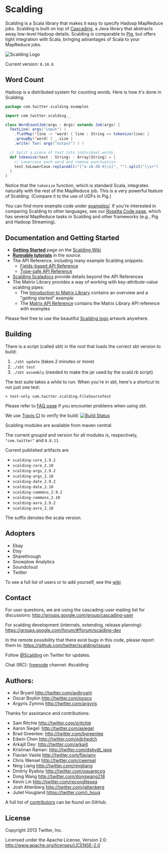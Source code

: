 # Scalding

Scalding is a Scala library that makes it easy to specify Hadoop MapReduce jobs. Scalding is built on top of [Cascading](http://www.cascading.org/), a Java library that abstracts away low-level Hadoop details. Scalding is comparable to [Pig](http://pig.apache.org/), but offers tight integration with Scala, bringing advantages of Scala to your MapReduce jobs.

![Scalding Logo](https://raw.github.com/twitter/scalding/develop/logo/scalding.png)

Current version: `0.10.0`

## Word Count

Hadoop is a distributed system for counting words. Here is how it's done in Scalding.

```scala
package com.twitter.scalding.examples

import com.twitter.scalding._

class WordCountJob(args : Args) extends Job(args) {
  TextLine( args("input") )
    .flatMap('line -> 'word) { line : String => tokenize(line) }
    .groupBy('word) { _.size }
    .write( Tsv( args("output") ) )

  // Split a piece of text into individual words.
  def tokenize(text : String) : Array[String] = {
    // Lowercase each word and remove punctuation.
    text.toLowerCase.replaceAll("[^a-zA-Z0-9\\s]", "").split("\\s+")
  }
}
```

Notice that the `tokenize` function, which is standard Scala, integrates naturally with the rest of the MapReduce job. This is a very powerful feature of Scalding. (Compare it to the use of UDFs in Pig.)

You can find more example code under [examples/](https://github.com/twitter/scalding/tree/master/scalding-core/src/main/scala/com/twitter/scalding/examples). If you're interested in comparing Scalding to other languages, see our [Rosetta Code page](https://github.com/twitter/scalding/wiki/Rosetta-Code), which has several MapReduce tasks in Scalding and other frameworks (e.g., Pig and Hadoop Streaming).

## Documentation and Getting Started

* [**Getting Started**](https://github.com/twitter/scalding/wiki/Getting-Started) page on the [Scalding Wiki](https://github.com/twitter/scalding/wiki)
* [**Runnable tutorials**](https://github.com/twitter/scalding/tree/master/tutorial) in the source.
* The API Reference, including many example Scalding snippets:
  * [Fields-based API Reference](https://github.com/twitter/scalding/wiki/Fields-based-API-Reference)
  * [Type-safe API Reference](https://github.com/twitter/scalding/wiki/Type-safe-api-reference)
* [Scalding Scaladocs](http://twitter.github.com/scalding) provide details beyond the API References
* The Matrix Library provides a way of working with key-attribute-value scalding pipes:
  * The [Introduction to Matrix Library](https://github.com/twitter/scalding/wiki/Introduction-to-Matrix-Library) contains an overview and a "getting started" example
  * The [Matrix API Reference](https://github.com/twitter/scalding/wiki/Matrix-API-Reference) contains the Matrix Library API reference with examples

Please feel free to use the beautiful [Scalding logo](https://drive.google.com/folderview?id=0B3i3pDi3yVgNbm9pMUdDcHFKVEk&usp=sharing) artwork anywhere.

## Building
There is a script (called sbt) in the root that loads the correct sbt version to build:

1. ```./sbt update``` (takes 2 minutes or more)
2. ```./sbt test```
3. ```./sbt assembly``` (needed to make the jar used by the scald.rb script)

The test suite takes a while to run. When you're in sbt, here's a shortcut to run just one test:

```> test-only com.twitter.scalding.FileSourceTest```

Please refer to [FAQ page](https://github.com/twitter/scalding/wiki/Frequently-asked-questions#issues-with-sbt) if you encounter problems when using sbt.

We use [Travis CI](http://travis-ci.org/) to verify the build:
[![Build Status](https://secure.travis-ci.org/twitter/scalding.png)](http://travis-ci.org/twitter/scalding)

Scalding modules are available from maven central.

The current groupid and version for all modules is, respectively, `"com.twitter"` and  `0.8.11`.

Current published artifacts are

* `scalding-core_2.9.2`
* `scalding-core_2.10`
* `scalding-args_2.9.2`
* `scalding-args_2.10`
* `scalding-date_2.9.2`
* `scalding-date_2.10`
* `scalding-commons_2.9.2`
* `scalding-commons_2.10`
* `scalding-avro_2.9.2`
* `scalding-avro_2.10`


The suffix denotes the scala version.

## Adopters

* Ebay
* Etsy
* Sharethrough
* Snowplow Analytics
* Soundcloud
* Twitter

To see a full list of users or to add yourself, see the [wiki](https://github.com/twitter/scalding/wiki/Powered-By)

## Contact

For user questions, we are using the cascading-user mailing list for discussions:
<http://groups.google.com/group/cascading-user>

For scalding development (internals, extending, release planning):
<https://groups.google.com/forum/#!forum/scalding-dev>

In the remote possibility that there exist bugs in this code, please report them to:
<https://github.com/twitter/scalding/issues>

Follow [@Scalding](http://twitter.com/scalding) on Twitter for updates.

Chat (IRC): [freenode](https://webchat.freenode.net/) channel: #scalding

## Authors:
* Avi Bryant <http://twitter.com/avibryant>
* Oscar Boykin <http://twitter.com/posco>
* Argyris Zymnis <http://twitter.com/argyris>

Thanks for assistance and contributions:

* Sam Ritchie <http://twitter.com/sritchie>
* Aaron Siegel: <http://twitter.com/asiegel>
* Brad Greenlee: <http://twitter.com/bgreenlee>
* Edwin Chen <http://twitter.com/edchedch>
* Arkajit Dey: <http://twitter.com/arkajit>
* Krishnan Raman: <http://twitter.com/dxbydt_jasq>
* Flavian Vasile <http://twitter.com/flavianv>
* Chris Wensel <http://twitter.com/cwensel>
* Ning Liang <http://twitter.com/ningliang>
* Dmitriy Ryaboy <http://twitter.com/squarecog>
* Dong Wang <http://twitter.com/dongwang218>
* Kevin Lin <http://twitter.com/reconditesea>
* Josh Attenberg <http://twitter.com/jattenberg>
* Juliet Hougland <https://twitter.com/j_houg>

A full list of [contributors](https://github.com/twitter/scalding/graphs/contributors) can be found on GitHub.

## License
Copyright 2013 Twitter, Inc.

Licensed under the Apache License, Version 2.0: http://www.apache.org/licenses/LICENSE-2.0
